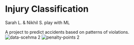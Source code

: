 # Injury Classification
Sarah L. &amp; Nikhil S. play with ML


A project to predict accidents based on patterns of violations.
![data-scehma 2](https://cloud.githubusercontent.com/assets/6125152/16631043/d8f56b10-4371-11e6-8ec9-5d7bf81c27db.png)
![penalty-points 2](https://cloud.githubusercontent.com/assets/6125152/16631040/d30083f2-4371-11e6-9000-ba6e903bf102.png)
